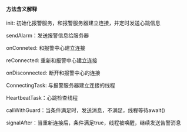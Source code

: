 #### 方法含义解释

init: 初始化报警服务，和报警服务器建立连接，并定时发送心跳信息

sendAlarm：发送报警信息给服务器

onConneted: 和报警中心建立连接

reConnected: 重新和报警中心建立连接

onDisconnected: 断开和报警中心的连接

ConnectingTask: 与报警服务器建立连接的线程

HeartbeatTask：心跳检查线程

callWithGuard：当条件满足时，发送消息，不满足，线程等待await()

signalAfter：当重新连接后，条件满足true，线程被唤醒，继续发送告警消息